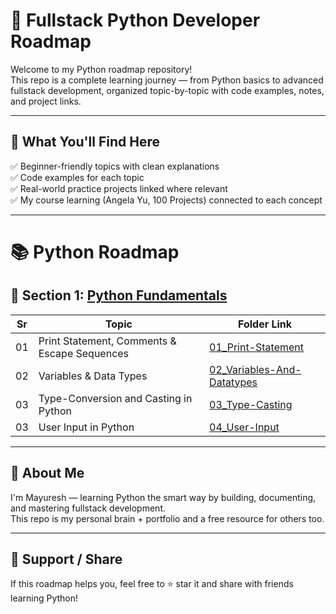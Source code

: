 # 🐍 Fullstack Python Developer Roadmap

Welcome to my Python roadmap repository!  
This repo is a complete learning journey — from Python basics to advanced fullstack development, organized topic-by-topic with code examples, notes, and project links.

---

## 🚀 What You'll Find Here

✅ Beginner-friendly topics with clean explanations  
✅ Code examples for each topic  
✅ Real-world practice projects linked where relevant  
✅ My course learning (Angela Yu, 100 Projects) connected to each concept

---

# 📚 Python Roadmap

## 🔰 Section 1: [Python Fundamentals](./01_python_fundamentals/)

| Sr | Topic                                        | Folder Link                                                                     |
|----|----------------------------------------------|---------------------------------------------------------------------------------|
| 01 | Print Statement, Comments & Escape Sequences | [01_Print-Statement](./01_python_fundamentals/01_print()_&_comments/)           |
| 02 | Variables & Data Types                       | [02_Variables-And-Datatypes](./01_python_fundamentals/02_variables_&_datatypes/)|
| 03 | Type-Conversion and Casting in Python        | [03_Type-Casting](./01_python_fundamentals/03_typecasting/)                     |
| 03 | User Input in Python                         | [04_User-Input](./01_python_fundamentals/04_userinput/)                         |

---

## 💼 About Me

I'm Mayuresh — learning Python the smart way by building, documenting, and mastering fullstack development.  
This repo is my personal brain + portfolio and a free resource for others too.

---

## 🌟 Support / Share

If this roadmap helps you, feel free to ⭐ star it and share with friends learning Python!



